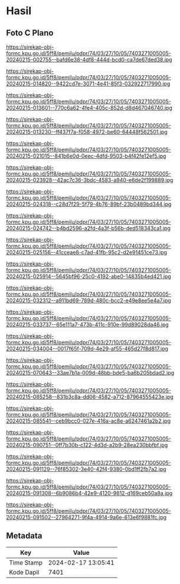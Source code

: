 # Hasil

## Foto C Plano

https://sirekap-obj-formc.kpu.go.id/5ff8/pemilu/pdpr/74/03/27/10/05/7403271005005-20240215-002755--bafd6e38-4df8-444d-bcd0-ca7de67ded38.jpg

https://sirekap-obj-formc.kpu.go.id/5ff8/pemilu/pdpr/74/03/27/10/05/7403271005005-20240215-014820--9422cd7e-3071-4e41-85f3-032922717990.jpg

https://sirekap-obj-formc.kpu.go.id/5ff8/pemilu/pdpr/74/03/27/10/05/7403271005005-20240215-013601--770c6a62-4fe4-405c-852d-d8d467046740.jpg

https://sirekap-obj-formc.kpu.go.id/5ff8/pemilu/pdpr/74/03/27/10/05/7403271005005-20240215-013230--ff437f7a-f058-4972-be60-64448f562501.jpg

https://sirekap-obj-formc.kpu.go.id/5ff8/pemilu/pdpr/74/03/27/10/05/7403271005005-20240215-021015--841b6e0d-0eec-4dfd-9503-b4f42fe12ef5.jpg

https://sirekap-obj-formc.kpu.go.id/5ff8/pemilu/pdpr/74/03/27/10/05/7403271005005-20240215-023928--42ac7c36-3bdc-4583-a940-e6de2f199889.jpg

https://sirekap-obj-formc.kpu.go.id/5ff8/pemilu/pdpr/74/03/27/10/05/7403271005005-20240215-024318--c28d7f29-5f79-4b76-89bf-23b0489bd344.jpg

https://sirekap-obj-formc.kpu.go.id/5ff8/pemilu/pdpr/74/03/27/10/05/7403271005005-20240215-024742--b4bd2596-a2fd-4a3f-b56b-ded518343ca1.jpg

https://sirekap-obj-formc.kpu.go.id/5ff8/pemilu/pdpr/74/03/27/10/05/7403271005005-20240215-025156--41cceae8-c7ad-41fb-95c2-d2e91451ce73.jpg

https://sirekap-obj-formc.kpu.go.id/5ff8/pemilu/pdpr/74/03/27/10/05/7403271005005-20240215-025914--5645bf96-25c0-4192-abe0-14835b4ed421.jpg

https://sirekap-obj-formc.kpu.go.id/5ff8/pemilu/pdpr/74/03/27/10/05/7403271005005-20240215-032312--a911bd69-789d-480c-bcc2-e49e8ee5e4a7.jpg

https://sirekap-obj-formc.kpu.go.id/5ff8/pemilu/pdpr/74/03/27/10/05/7403271005005-20240215-033737--65e111a7-473b-411c-910e-99d89028da46.jpg

https://sirekap-obj-formc.kpu.go.id/5ff8/pemilu/pdpr/74/03/27/10/05/7403271005005-20240215-034004--0017f65f-709d-4e29-af55-465d27f8d817.jpg

https://sirekap-obj-formc.kpu.go.id/5ff8/pemilu/pdpr/74/03/27/10/05/7403271005005-20240215-070643--33ae7b1a-009d-48bb-bde5-ba6b205bdad2.jpg

https://sirekap-obj-formc.kpu.go.id/5ff8/pemilu/pdpr/74/03/27/10/05/7403271005005-20240215-085258--831b3c8a-dd06-4582-a712-87964555423e.jpg

https://sirekap-obj-formc.kpu.go.id/5ff8/pemilu/pdpr/74/03/27/10/05/7403271005005-20240215-085541--ceb9bcc0-027e-416a-ac8e-a6247461a2b2.jpg

https://sirekap-obj-formc.kpu.go.id/5ff8/pemilu/pdpr/74/03/27/10/05/7403271005005-20240215-090751--0ff7b30b-c122-4d3d-a2b9-28ea230bbfbf.jpg

https://sirekap-obj-formc.kpu.go.id/5ff8/pemilu/pdpr/74/03/27/10/05/7403271005005-20240215-091129--76f85302-3e40-42f4-9380-0bd1ff2fb7a2.jpg

https://sirekap-obj-formc.kpu.go.id/5ff8/pemilu/pdpr/74/03/27/10/05/7403271005005-20240215-091308--6b9086b4-42e9-4120-9812-d169ceb50a8a.jpg

https://sirekap-obj-formc.kpu.go.id/5ff8/pemilu/pdpr/74/03/27/10/05/7403271005005-20240215-091502--27964271-9f4a-4914-9a6e-613e6f9881fc.jpg


## Metadata

| Key        | Value               |
| ---------- | ------------------- |
| Time Stamp | 2024-02-17 13:05:41 |
| Kode Dapil | 7401                |



